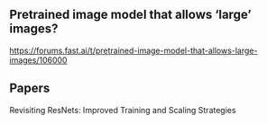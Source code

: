 ## Pretrained image model that allows ‘large’ images?
https://forums.fast.ai/t/pretrained-image-model-that-allows-large-images/106000

## Papers
Revisiting ResNets: Improved Training and Scaling Strategies
